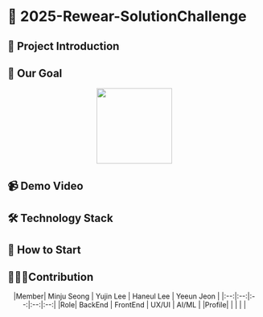 # 👕 2025-Rewear-SolutionChallenge

## 📢 Project Introduction

## 📌 Our Goal
<p align = "center">
<img src= "https://github.com/user-attachments/assets/34ed7575-bd87-4ca4-a73a-752f49d53087" width="150" height="150"/>
</p>


## 📹 Demo Video

## 🛠 Technology Stack

## 📱 How to Start

## 👩🏻‍💻Contribution
<p align = "center">
|Member| Minju Seong | Yujin Lee | Haneul Lee | Yeeun Jeon |
|:--:|:--:|:--:|:--:|:--:|
|Role| BackEnd | FrontEnd | UX/UI | AI/ML |
|Profile|      |         |           |                       |
</p>
